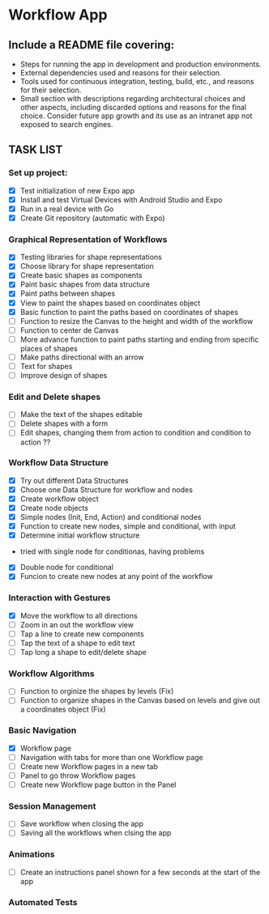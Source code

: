 # Workflow App

## Include a README file covering:

- Steps for running the app in development and production environments.
- External dependencies used and reasons for their selection.
- Tools used for continuous integration, testing, build, etc., and reasons for their selection.
- Small section with descriptions regarding architectural choices and other aspects, including discarded options and reasons for the final choice. Consider future app growth and its use as an intranet app not exposed to search engines.

## TASK LIST

### Set up project:

- [x] Test initialization of new Expo app
- [x] Install and test Virtual Devices with Android Studio and Expo
- [x] Run in a real device with Go
- [x] Create Git repository (automatic with Expo)

### Graphical Representation of Workflows

- [x] Testing libraries for shape representations
- [x] Choose library for shape representation
- [x] Create basic shapes as components
- [x] Paint basic shapes from data structure
- [x] Paint paths between shapes
- [x] View to paint the shapes based on coordinates object
- [x] Basic function to paint the paths based on coordinates of shapes
- [ ] Function to resize the Canvas to the height and width of the workflow
- [ ] Function to center de Canvas
- [ ] More advance function to paint paths starting and ending from specific places of shapes
- [ ] Make paths directional with an arrow
- [ ] Text for shapes
- [ ] Improve design of shapes

### Edit and Delete shapes

- [ ] Make the text of the shapes editable
- [ ] Delete shapes with a form
- [ ] Edit shapes, changing them from action to condition and condition to action ??

### Workflow Data Structure

- [x] Try out different Data Structures
- [x] Choose one Data Structure for workflow and nodes
- [x] Create workflow object
- [x] Create node objects
- [x] Simple nodes (Init, End, Action) and conditional nodes
- [x] Function to create new nodes, simple and conditional, with input
- [x] Determine initial workflow structure
- tried with single node for conditionas, having problems
- [x] Double node for conditional
- [x] Funcion to create new nodes at any point of the workflow

### Interaction with Gestures

- [x] Move the workflow to all directions
- [ ] Zoom in an out the workflow view
- [ ] Tap a line to create new components
- [ ] Tap the text of a shape to edit text
- [ ] Tap long a shape to edit/delete shape

### Workflow Algorithms

- [ ] Function to orginize the shapes by levels (Fix)
- [ ] Function to organize shapes in the Canvas based on levels and give out a coordinates object (Fix)

### Basic Navigation

- [x] Workflow page
- [ ] Navigation with tabs for more than one Workflow page
- [ ] Create new Workflow pages in a new tab
- [ ] Panel to go throw Workflow pages
- [ ] Create new Workflow page button in the Panel

### Session Management

- [ ] Save workflow when closing the app
- [ ] Saving all the workflows when clsing the app

### Animations

- [ ] Create an instructions panel shown for a few seconds at the start of the app

### Automated Tests
